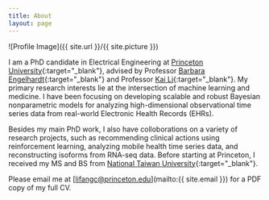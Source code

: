 ```yaml
---
title: About
layout: page
---
```

![Profile Image]({{ site.url }}/{{ site.picture }})

I am a PhD candidate in Electrical Engineering at [Princeton University](https://www.princeton.edu/){:target="_blank"}, advised by Professor [Barbara Engelhardt](https://www.cs.princeton.edu/people/profile/bee){:target="_blank"} and Professor [Kai Li](https://www.cs.princeton.edu/people/profile/li){:target="_blank"}. My primary research interests lie at the intersection of machine learning and medicine. I have been focusing on developing scalable and robust Bayesian nonparametric models for analyzing high-dimensional observational time series data from real-world Electronic Health Records (EHRs). 

Besides my main PhD work, I also have colloborations on a variety of research projects, such as recommending clinical actions using reinforcement learning, analyzing mobile health time series data, and reconstructing isoforms from RNA-seq data. Before starting at Princeton, I received my MS and BS from [National Taiwan University](http://www.ntu.edu.tw/english/){:target="_blank"}.

Please email me at [lifangc@princeton.edu](mailto:{{ site.email }}) for a PDF copy of my full CV.
